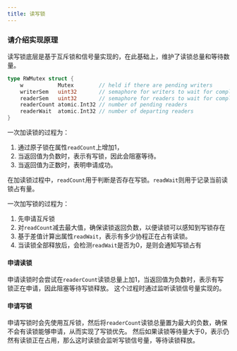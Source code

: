```yaml
---
title: 读写锁
---
```


### 请介绍实现原理
读写锁底层是基于互斥锁和信号量实现的，在此基础上，维护了读锁总量和等待数量。
```go
type RWMutex struct {
	w           Mutex        // held if there are pending writers
	writerSem   uint32       // semaphore for writers to wait for completing readers
	readerSem   uint32       // semaphore for readers to wait for completing writers
	readerCount atomic.Int32 // number of pending readers
	readerWait  atomic.Int32 // number of departing readers
}
```

一次加读锁的过程为：
1. 通过原子锁在属性`readCount`上增加1，
2. 当返回值为负数时，表示有写锁，因此会阻塞等待。
2. 当返回值为正数时，表明申请成功。

在加读锁过程中，`readCount`用于判断是否存在写锁。`readWait`则用于记录当前读锁占有量。

一次加写锁的过程为：
1. 先申请互斥锁
2. 对`readCount`减去最大值，确保读锁返回负数，以便读锁可以感知到写锁存在
3. 基于差值计算出属性`readWait`，表示有多少协程正在占有读锁。
4. 当读锁全部释放后，会检测`readWait`是否为0，是则会通知写锁占有

#### 申请读锁
申请读锁时会尝试在`readerCount`读锁总量上加1，当返回值为负数时，表示有写锁正在申请，因此阻塞等待写锁释放。
这个过程时通过监听读锁信号量实现的。

#### 申请写锁
申请写锁时会先使用互斥锁，然后将`readerCount`读锁总量置为最大的负数，确保不会有读锁能够申请，从而实现了写锁优先。
然后如果读锁等待量大于0，表示仍然有读锁正在占用，那么这时读锁会监听写锁信号量，等待读锁释放。
